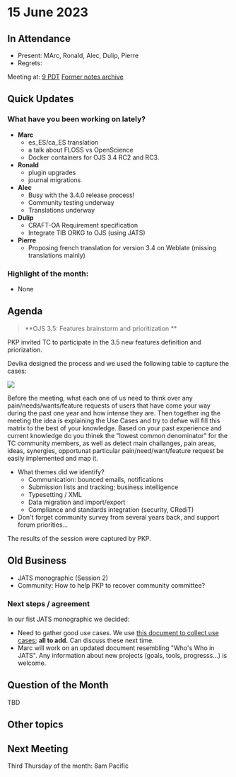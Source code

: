 # 15 June 2023 

In Attendance
-------------

- Present: MArc, Ronald, Alec, Dulip, Pierre
- Regrets: 

Meeting at: [9 PDT](https://www.timeanddate.com/worldclock/converter.html?iso=20221104T160000&p1=tz_pt&p2=256&p3=80&p4=3705&p5=tz_adt&p6=31)
[Former notes archive](https://github.com/pkp/technical-committee/tree/main/meeting-minutes)


Quick Updates
-------------

### What have you been working on lately?

- **Marc**
    - es_ES/ca_ES translation
    - a talk about FLOSS vs OpenScience
    - Docker containers for OJS 3.4 RC2 and RC3.
- **Ronald**
    - plugin upgrades
    - journal migrations
- **Alec**
    - Busy with the 3.4.0 release process!
    - Community testing underway
    - Translations underway
- **Dulip**
    - CRAFT-OA  Requirement specification
    - Integrate TIB ORKG to OJS (using JATS)
- **Pierre**
    - Proposing french translation for version 3.4 on Weblate (missing translations mainly)


### Highlight of the month: ###

- None
        

Agenda
------

> **OJS 3.5: Features brainstorm and prioritization **

PKP invited TC to participate in the 3.5 new features definition and priorization.

Devika designed the process and we used the following table to capture the cases:

![](https://i.imgur.com/MmUPKLF.png)

Before the meeting, what each one of us need to think over any pain/needs/wants/feature requests of users that have come your way during the past one year and how intense they are. Then together ing the meeting the idea is explaining the Use Cases and try to defwe will fill this matrix to the best of your knowledge. Based on your past experience and current knowledge do you thinek the "lowest common denominator" for the TC community members, as well as detect main challanges, pain areas, ideas, synergies, opportunat particular pain/need/want/feature request be easily implemented and map it.

- What themes did we identify?
    - Communication: bounced emails, notifications
    - Submission lists and tracking; business intelligence
    - Typesetting / XML
    - Data migration and import/export
    - Compliance and standards integration (security, CRediT)
- Don't forget community survey from several years back, and support forum priorities...

The results of the session were captured by PKP.

Old Business
------------

- JATS monographic (Session 2)
- Community: How to help PKP to recover community committee?


### Next steps / agreement

In our fist JATS monographic we decided:
- Need to gather good use cases. We use [this document to collect use cases](https://docs.google.com/document/d/1jWrUvOPgXcSw5g8T6DSXz9a7W8_AT5rzPoAScZngETM/edit?usp=sharing); **all to add.** Can discuss these next time.
- Marc will work on an updated document resembling "Who's Who in JATS". Any information about new projects (goals, tools, progresss...) is welcome. 


Question of the Month
---------------------

TBD


Other topics
------------


Next Meeting
------------

Third Thursday of the month: 8am Pacific
